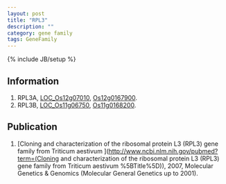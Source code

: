 ```yaml
---
layout: post
title: "RPL3"
description: ""
category: gene family
tags: GeneFamily
---
```

{% include JB/setup %}

## Information
1. RPL3A, [LOC_Os12g07010](http://rice.plantbiology.msu.edu/cgi-bin/ORF_infopage.cgi?orf=LOC_Os12g07010), [Os12g0167900](http://rapdb.dna.affrc.go.jp/viewer/gbrowse_details/irgsp1?name=Os12g0167900).
2. RPL3B, [LOC_Os11g06750](http://rice.plantbiology.msu.edu/cgi-bin/ORF_infopage.cgi?orf=LOC_Os11g06750), [Os11g0168200](http://rapdb.dna.affrc.go.jp/viewer/gbrowse_details/irgsp1?name=Os11g0168200).

## Publication
1. [Cloning and characterization of the ribosomal protein L3 (RPL3) gene family from Triticum aestivum ](http://www.ncbi.nlm.nih.gov/pubmed?term=(Cloning and characterization of the ribosomal protein L3 (RPL3) gene family from Triticum aestivum %5BTitle%5D)), 2007, Molecular Genetics & Genomics (Molecular General Genetics up to 2001).


